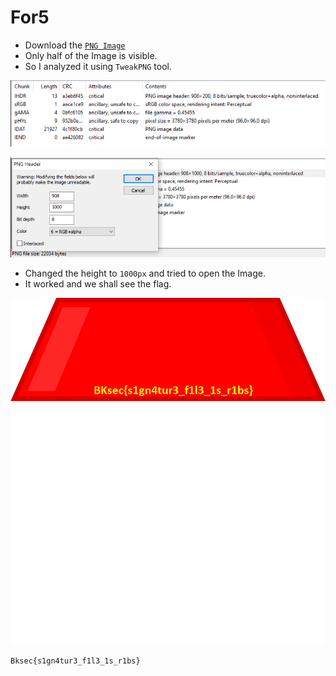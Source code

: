 # For5

- Download the [`PNG Image`](https://github.com/a3X3k/RoadMap/blob/main/Set%202/For5/1.png)
- Only half of the Image is visible.
- So I analyzed it using `TweakPNG` tool.

![](https://github.com/a3X3k/RoadMap/blob/main/Set%202/For5/3.png?raw=true)

![](https://github.com/a3X3k/RoadMap/blob/main/Set%202/For5/4.png?raw=true)

- Changed the height to `1000px` and tried to open the Image.
- It worked and we shall see the flag.

![](https://github.com/a3X3k/RoadMap/blob/main/Set%202/For5/2.png?raw=true)

```
Bksec{s1gn4tur3_f1l3_1s_r1bs}
```
